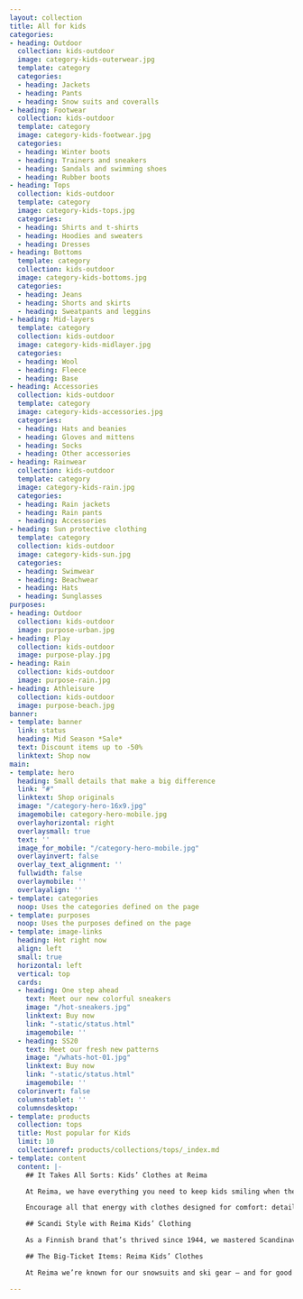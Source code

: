 ```yaml
---
layout: collection
title: All for kids
categories:
- heading: Outdoor
  collection: kids-outdoor
  image: category-kids-outerwear.jpg
  template: category
  categories:
  - heading: Jackets
  - heading: Pants
  - heading: Snow suits and coveralls
- heading: Footwear
  collection: kids-outdoor
  template: category
  image: category-kids-footwear.jpg
  categories:
  - heading: Winter boots
  - heading: Trainers and sneakers
  - heading: Sandals and swimming shoes
  - heading: Rubber boots
- heading: Tops
  collection: kids-outdoor
  template: category
  image: category-kids-tops.jpg
  categories:
  - heading: Shirts and t-shirts
  - heading: Hoodies and sweaters
  - heading: Dresses
- heading: Bottoms
  template: category
  collection: kids-outdoor
  image: category-kids-bottoms.jpg
  categories:
  - heading: Jeans
  - heading: Shorts and skirts
  - heading: Sweatpants and leggins
- heading: Mid-layers
  template: category
  collection: kids-outdoor
  image: category-kids-midlayer.jpg
  categories:
  - heading: Wool
  - heading: Fleece
  - heading: Base
- heading: Accessories
  collection: kids-outdoor
  template: category
  image: category-kids-accessories.jpg
  categories:
  - heading: Hats and beanies
  - heading: Gloves and mittens
  - heading: Socks
  - heading: Other accessories
- heading: Rainwear
  collection: kids-outdoor
  template: category
  image: category-kids-rain.jpg
  categories:
  - heading: Rain jackets
  - heading: Rain pants
  - heading: Accessories
- heading: Sun protective clothing
  template: category
  collection: kids-outdoor
  image: category-kids-sun.jpg
  categories:
  - heading: Swimwear
  - heading: Beachwear
  - heading: Hats
  - heading: Sunglasses
purposes:
- heading: Outdoor
  collection: kids-outdoor
  image: purpose-urban.jpg
- heading: Play
  collection: kids-outdoor
  image: purpose-play.jpg
- heading: Rain
  collection: kids-outdoor
  image: purpose-rain.jpg
- heading: Athleisure
  collection: kids-outdoor
  image: purpose-beach.jpg
banner:
- template: banner
  link: status
  heading: Mid Season *Sale*
  text: Discount items up to -50%
  linktext: Shop now
main:
- template: hero
  heading: Small details that make a big difference
  link: "#"
  linktext: Shop originals
  image: "/category-hero-16x9.jpg"
  imagemobile: category-hero-mobile.jpg
  overlayhorizontal: right
  overlaysmall: true
  text: ''
  image_for_mobile: "/category-hero-mobile.jpg"
  overlayinvert: false
  overlay_text_alignment: ''
  fullwidth: false
  overlaymobile: ''
  overlayalign: ''
- template: categories
  noop: Uses the categories defined on the page
- template: purposes
  noop: Uses the purposes defined on the page
- template: image-links
  heading: Hot right now
  align: left
  small: true
  horizontal: left
  vertical: top
  cards:
  - heading: One step ahead
    text: Meet our new colorful sneakers
    image: "/hot-sneakers.jpg"
    linktext: Buy now
    link: "-static/status.html"
    imagemobile: ''
  - heading: SS20
    text: Meet our fresh new patterns
    image: "/whats-hot-01.jpg"
    linktext: Buy now
    link: "-static/status.html"
    imagemobile: ''
  colorinvert: false
  columnstablet: ''
  columnsdesktop: 
- template: products
  collection: tops
  title: Most popular for Kids
  limit: 10
  collectionref: products/collections/tops/_index.md
- template: content
  content: |-
    ## It Takes All Sorts: Kids’ Clothes at Reima

    At Reima, we have everything you need to keep kids smiling when they’re embracing the great outdoors. From lightweight mid-layers to waterproof jackets, we’re a one-stop shop for active childrenswear.

    Encourage all that energy with clothes designed for comfort: details on our pieces include flat-lock seams to minimise chafing and baby clothing with padded bottoms for babies who love to wriggle around in the snow.

    ## Scandi Style with Reima Kids’ Clothing

    As a Finnish brand that’s thrived since 1944, we mastered Scandinavian design a long time ago. Nowadays, we focus on creating boys and girls’ clothes in joyful colours and prints. For the latest season, our kids’ outfits are just as fun and fashionable as always. Check out our collections for a rainbow of shades, as well as colour-popping patterns and prints, whether your shopping for older girls or searching for baby girl clothes.

    ## The Big-Ticket Items: Reima Kids’ Clothes

    At Reima we’re known for our snowsuits and ski gear – and for good reason. Ever since we first started turning tough military clothing into weather-defying kids’ products, we’ve continuously built on our collections, improving items with the use of high-tech materials and handy features. We even developed the Reimatec line, which thrives in temperatures as low as -20 degrees Celsius so kids can play outside even in Baltic breezes.

---
```

